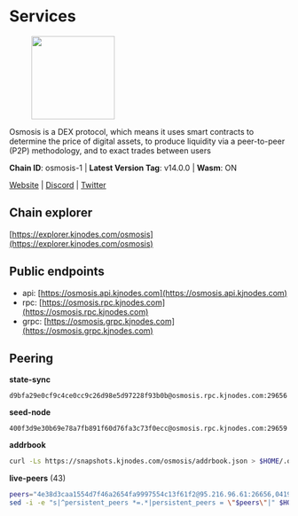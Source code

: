 # Services

<figure><img src="https://raw.githubusercontent.com/kj89/testnet_manuals/main/pingpub/logos/osmosis.png" width="150" alt=""><figcaption></figcaption></figure>

Osmosis is a DEX protocol, which means it uses smart contracts  to determine the price of digital assets, to produce liquidity  via a peer-to-peer (P2P) methodology, and to exact trades between users

**Chain ID**: osmosis-1 | **Latest Version Tag**: v14.0.0 | **Wasm**: ON

[Website](https://osmosis.zone) | [Discord](https://discord.gg/osmosis) | [Twitter](https://twitter.com/osmosiszone)




## Chain explorer
[https://explorer.kjnodes.com/osmosis](https://explorer.kjnodes.com/osmosis)

## Public endpoints

* api: [https://osmosis.api.kjnodes.com](https://osmosis.api.kjnodes.com)
* rpc: [https://osmosis.rpc.kjnodes.com](https://osmosis.rpc.kjnodes.com)
* grpc: [https://osmosis.grpc.kjnodes.com](https://osmosis.grpc.kjnodes.com)

## Peering

**state-sync**

```text
d9bfa29e0cf9c4ce0cc9c26d98e5d97228f93b0b@osmosis.rpc.kjnodes.com:29656
```

**seed-node**

```text
400f3d9e30b69e78a7fb891f60d76fa3c73f0ecc@osmosis.rpc.kjnodes.com:29659
```

**addrbook**
```bash
curl -Ls https://snapshots.kjnodes.com/osmosis/addrbook.json > $HOME/.osmosisd/config/addrbook.json
```

**live-peers** (43)
```bash
peers="4e38d3caa1554d7f46a2654fa9997554c13f61f2@95.216.96.61:26656,0419c998d6aac0afdb05808ad9a935670248e209@65.108.204.56:26656,8500a6a0a7f1a6afc66f5d8956214bfd44ebd30c@65.109.53.142:26856,f9bfc7f25f63bd7e392fbe5465126b311465cbce@65.108.78.186:26656,32e9d4a7413dd5393c8be004bee68dea683be839@65.21.227.95:2004,7de231d5c75feb810a9196fa2a3e83e0576c88a9@212.95.53.152:26656,42f42a4b3527b927d5002d45abd37f66ecdd4861@51.178.74.75:16656,31e7a8b8cc97e85472c609f9d220fdd9536d4f4d@94.130.220.54:26656,a2024229e2eed1650ba3a3ea9db67fa318dc232e@142.132.199.3:26656,2000928f1b09973431b53292ef80c1cd836fd967@168.119.213.117:26656,406f64a8d601e34d7311fd61ec87b0c7028bd230@138.201.23.39:46656,fc2ad6fb9f20b4a637e244d92c35362bdb5d96af@100.26.145.135:26656,e153cc49052d67280dfdd6d660f3d98622905850@209.133.193.74:26656,c5358545d951ae666c695903036c1e93578951eb@135.181.176.113:26656,94e69330d6f4cfe221cdd2ce49ee141e53e5f200@23.106.120.6:26656,4d659b7b244a68913bfbdc6c9e7aa1a64391238e@74.118.139.59:26656,8e72d0b37a9dc16ea58c0da705caa6530badd6ce@138.197.68.193:26656,60a2c89e7253502e93517a026f44a2431cc81230@220.85.113.39:26656,7eea530e720ca2e5ae2b4e6324d4f2a6303fc753@157.90.93.137:26656,bfb67b2ae345955d6bc0991450120669c683386e@149.56.25.66:26656,259ab883ee76f92e82f8f14d463aaaa09d857fb9@144.76.70.108:9010,1876eb08c7e93c965a895177f82c8725f89c0f65@54.214.183.228:26656,7c5459ea4bbc41aa4d86ffe8126f0651155227c8@85.195.102.127:26656,c7fb97358712f447ca0689e814fe8c965a71b314@65.21.133.114:26656,971c324f0889de5fd528402487168d88857a3df6@66.172.36.141:36656,9b1bfb99d9eb04af32510ed8e3eb83c59448662f@95.214.52.220:26656,77900931e443efd95c7feeb86a13968321f24d9b@194.163.161.146:24650,d0d4b88110767c503baa8a618cfd7e284482f8dc@37.120.245.11:26656,dc230c6475bdbf3ab64058a37a8de2261b6396eb@74.96.207.58:26822,1c02ae0be21e3b08d9beadf91c26aec4193d2659@135.181.22.238:26656,27e14df66c9e4cd6b176b0dca6adfa9b6750f911@5.161.72.103:26656,b04794731b9aa16d1aab035b58c2012e9a0fea8b@50.21.167.184:26656,20913e92e8b9ea2d80ad34edd9b52e97886cf616@54.37.30.181:26656,407267ac44b20a0a4258d0bbca1c9f657bf88d08@74.118.143.19:26656,3197daa0ee5245b17a546be032ff0f6814e1d1db@148.251.191.239:26656,980b15331dece2aa8020c1800b9c00ddb273c872@138.201.32.103:30656,6178f129efa76d235436e2156959d0acb4772c6a@65.108.128.168:36656,2736d870197d443e463b4ff4b7b52f1cec920030@45.63.39.14:26656,e613079d9b1c1c688963215a975cc9b29722f4fb@65.108.238.103:12556,f9a920a61ee994b12b77178dd5f1fc1ed39b7cd2@142.132.255.49:26656,fc590afe489a1b9ca8ff3f2fb396dbc20b1997a4@204.16.244.254:26656,b69e57cd6f796ac5d6efb1a834163365c37cbfa8@78.46.69.29:26656,2f4c0337b2522034a614a5cb2c61a891fe753c03@5.9.81.187:29656"
sed -i -e "s|^persistent_peers *=.*|persistent_peers = \"$peers\"|" $HOME/.osmosisd/config/config.toml
```
